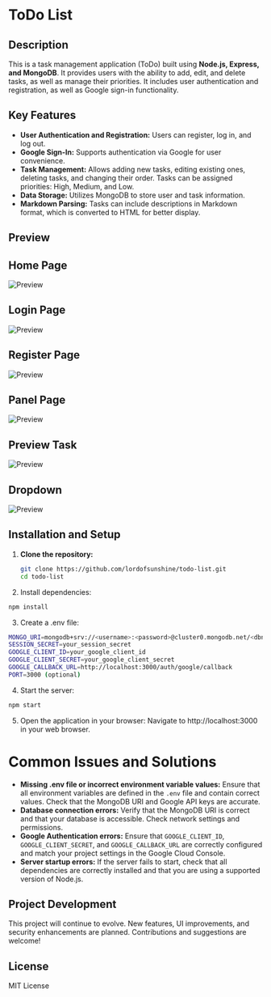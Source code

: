 # ToDo List

## Description

This is a task management application (ToDo) built using **Node.js, Express, and MongoDB**. It provides users with the ability to add, edit, and delete tasks, as well as manage their priorities. It includes user authentication and registration, as well as Google sign-in functionality.

## Key Features

- **User Authentication and Registration:** Users can register, log in, and log out.
- **Google Sign-In:** Supports authentication via Google for user convenience.
- **Task Management:** Allows adding new tasks, editing existing ones, deleting tasks, and changing their order. Tasks can be assigned priorities: High, Medium, and Low.
- **Data Storage:** Utilizes MongoDB to store user and task information.
- **Markdown Parsing:** Tasks can include descriptions in Markdown format, which is converted to HTML for better display.

## Preview 
## Home Page
<img src="https://cdn.glitch.global/4297ee09-1258-4bd4-a51a-260a1ee900ff/c904c019-54cf-4781-8b08-87268b34fdce.image.png?v=1723127196819" alt="Preview" />

## Login Page
<img src="https://cdn.glitch.global/0c34a768-d521-48ec-b253-732da4f90dab/0672c2a8-101b-44b7-968c-6d3cf7e65c34.image.png?v=1723215075025" alt="Preview" />

## Register Page
<img src="https://cdn.glitch.global/0c34a768-d521-48ec-b253-732da4f90dab/ba562d24-a836-40a9-b37c-a0fef0b13df1.image.png?v=1723215119898" alt="Preview" />

## Panel Page
<img src="https://cdn.glitch.global/4297ee09-1258-4bd4-a51a-260a1ee900ff/e069e34d-2de7-4e8a-8236-d9b204b06574.image.png?v=1723127277352" alt="Preview" />

## Preview Task
<img src="https://cdn.glitch.global/0c34a768-d521-48ec-b253-732da4f90dab/f17c5d4a-c1e2-4441-9823-fbde0aba4d43.image.png?v=1723215393190" alt="Preview" />

## Dropdown
<img src="https://cdn.glitch.global/0c34a768-d521-48ec-b253-732da4f90dab/4bce34df-1149-45ed-8454-f5913ff35286.image.png?v=1723215459636" alt="Preview" />

## Installation and Setup

1. **Clone the repository:**
   ```bash
   git clone https://github.com/lordofsunshine/todo-list.git
   cd todo-list
   ```
   
2. Install dependencies:
 
```bash
npm install
```

3. Create a .env file:
```bash
MONGO_URI=mongodb+srv://<username>:<password>@cluster0.mongodb.net/<dbname>?retryWrites=true&w=majority
SESSION_SECRET=your_session_secret
GOOGLE_CLIENT_ID=your_google_client_id
GOOGLE_CLIENT_SECRET=your_google_client_secret
GOOGLE_CALLBACK_URL=http://localhost:3000/auth/google/callback
PORT=3000 (optional)
```

4. Start the server:
```bash
npm start
```

5. Open the application in your browser:
Navigate to http://localhost:3000 in your web browser.

# Common Issues and Solutions
- **Missing .env file or incorrect environment variable values:** Ensure that all environment variables are defined in the `.env` file and contain correct values. Check that the MongoDB URI and Google API keys are accurate.
- **Database connection errors:** Verify that the MongoDB URI is correct and that your database is accessible. Check network settings and permissions.
- **Google Authentication errors:** Ensure that `GOOGLE_CLIENT_ID`, `GOOGLE_CLIENT_SECRET`, and `GOOGLE_CALLBACK_URL` are correctly configured and match your project settings in the Google Cloud Console.
- **Server startup errors:** If the server fails to start, check that all dependencies are correctly installed and that you are using a supported version of Node.js.

## Project Development
This project will continue to evolve. New features, UI improvements, and security enhancements are planned. Contributions and suggestions are welcome!
## License
MIT License
